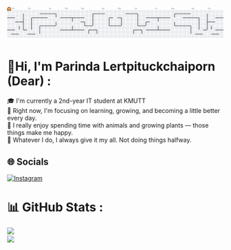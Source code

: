 <picture>
  <source media="(prefers-color-scheme: dark)" srcset="https://raw.githubusercontent.com/ParindaDear/ParindaDear/output/pacman-contribution-graph-dark.svg">
  <source media="(prefers-color-scheme: light)" srcset="https://raw.githubusercontent.com/ParindaDear/ParindaDear/output/pacman-contribution-graph.svg">
  <img alt="pacman contribution graph" src="https://raw.githubusercontent.com/ParindaDear/ParindaDear/output/pacman-contribution-graph.svg">
</picture>

# 💫Hi, I'm Parinda Lertpituckchaiporn (Dear) :
🎓 I'm currently a 2nd-year IT student at KMUTT   
🚀 Right now, I'm focusing on learning, growing, and becoming a little better every day.  
🐠 I really enjoy spending time with animals and growing plants — those things make me happy.   
💯 Whatever I do, I always give it my all. Not doing things halfway.  

## 🌐  Socials
[![Instagram](https://img.shields.io/badge/Instagram-%23E4405F.svg?logo=Instagram&logoColor=white)](https://instagram.com/parin.dear._) 

# 📊  GitHub Stats :
![](https://github-readme-streak-stats.herokuapp.com/?user=ParindaDear&theme=radical&hide_border=false)<br/>
![](https://github-readme-stats.vercel.app/api/top-langs/?username=ParindaDear&theme=radical&hide_border=false&include_all_commits=false&count_private=true&layout=compact)

